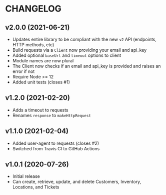 # CHANGELOG

## v2.0.0 (2021-06-21)

* Updates entire library to be compliant with the new `v2` API (endpoints, HTTP methods, etc)
* Build requests via a `Client` now providing your email and api_key
* Added optional `baseUrl` and `timeout` options to client
* Module names are now plural
* The Client now checks if an email and api_key is provided and raises an error if not
* Require Node >= 12
* Added unit tests (closes #1)

## v1.2.0 (2021-02-20)

* Adds a timeout to requests
* Renames `response` to `makeHttpRequest`

## v1.1.0 (2021-02-04)

* Added user-agent to requests (closes #2)
* Switched from Travis CI to GitHub Actions

## v1.0.1 (2020-07-26)

* Initial release
* Can create, retrieve, update, and delete Customers, Inventory, Locations, and Tickets
